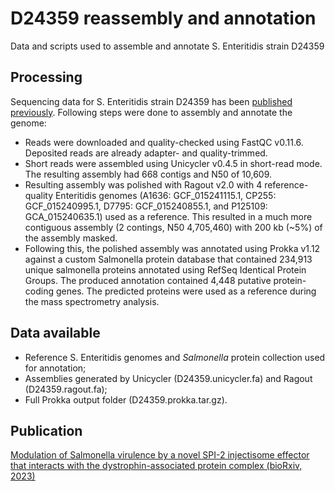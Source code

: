# D24359 reassembly and annotation

Data and scripts used to assemble and annotate S. Enteritidis strain D24359

## Processing

Sequencing data for S. Enteritidis strain D24359 has been [published previously](https://www.ebi.ac.uk/ena/browser/view/ERR037572). Following steps were done to assembly and annotate the genome: 

  - Reads were downloaded and quality-checked using FastQC v0.11.6. Deposited reads are already adapter- and quality-trimmed. 
  - Short reads were assembled using Unicycler v0.4.5 in short-read mode. The resulting assembly had 668 contigs and N50 of 10,609.
  - Resulting assembly was polished with Ragout v2.0 with 4 reference-quality Enteritidis genomes (A1636:  GCF_015241115.1, CP255:  GCF_015240995.1, D7795:  GCF_015240855.1, and P125109:  GCA_015240635.1) used as a reference. This resulted in a much more contiguous assembly (2 contings, N50 4,705,460) with 200 kb (~5%) of the assembly masked. 
  - Following this, the polished assembly was annotated using Prokka v1.12 against a custom Salmonella protein database that contained 234,913 unique salmonella proteins annotated using RefSeq Identical Protein Groups. The produced annotation contained 4,448 putative protein-coding genes. The predicted proteins were used as a reference during the mass spectrometry analysis.

## Data available

  - Reference S. Enteritidis genomes and _Salmonella_ protein collection used for annotation; 
  - Assemblies generated by Unicycler (D24359.unicycler.fa) and Ragout (D24359.ragout.fa); 
  - Full Prokka output folder (D24359.prokka.tar.gz).  

## Publication

[Modulation of Salmonella virulence by a novel SPI-2 injectisome effector that interacts with the dystrophin-associated protein complex (bioRxiv, 2023)](https://www.biorxiv.org/content/10.1101/2023.12.07.570645v1.abstract) 
